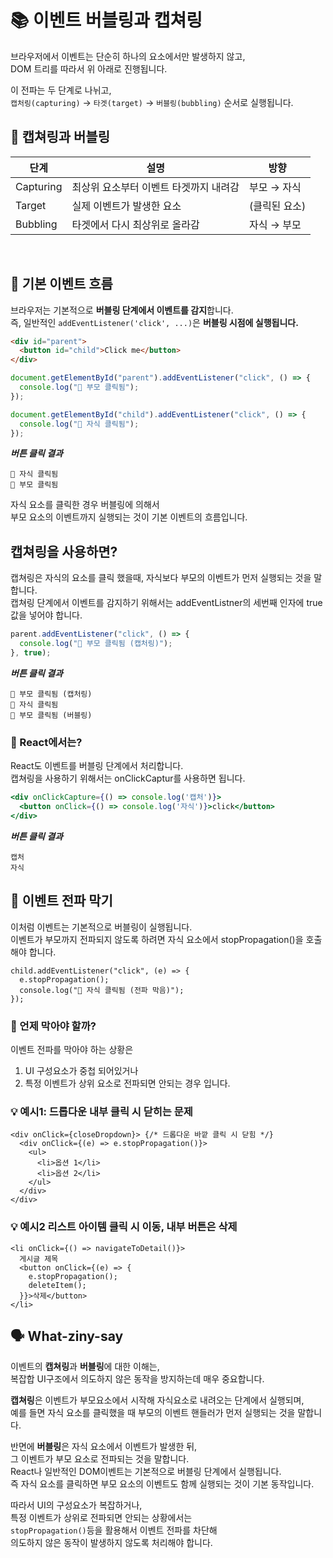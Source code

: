 # 📚 이벤트 버블링과 캡쳐링

브라우저에서 이벤트는 단순히 하나의 요소에서만 발생하지 않고,<br/>
DOM 트리를 따라서 위 아래로 진행됩니다.

이 전파는 두 단계로 나뉘고, <br/>
`캡처링(capturing)` → `타겟(target)` → `버블링(bubbling)` 순서로 실행됩니다.
<br/>

## 🧠 캡쳐링과 버블링
| 단계 | 설명 | 방향 |
|------|------|------|
| Capturing | 최상위 요소부터 이벤트 타겟까지 내려감 | 부모 → 자식 |
| Target     | 실제 이벤트가 발생한 요소 | (클릭된 요소) |
| Bubbling   | 타겟에서 다시 최상위로 올라감 | 자식 → 부모 |

<br/>

## 📌 기본 이벤트 흐름

브라우저는 기본적으로 **버블링 단계에서 이벤트를 감지**합니다.<br/>
즉, 일반적인 `addEventListener('click', ...)`은 **버블링 시점에 실행됩니다.**

```html
<div id="parent">
  <button id="child">Click me</button>
</div>
```
```js
document.getElementById("parent").addEventListener("click", () => {
  console.log("👨 부모 클릭됨");
});

document.getElementById("child").addEventListener("click", () => {
  console.log("👶 자식 클릭됨");
});
```
***버튼 클릭 결과***
```
👶 자식 클릭됨
👨 부모 클릭됨
```

자식 요소를 클릭한 경우 버블링에 의해서<br/>
부모 요소의 이벤트까지 실행되는 것이 기본 이벤트의 흐름입니다.

## 캡쳐링을 사용하면?

캡쳐링은 자식의 요소를 클릭 했을때, 자식보다 부모의 이벤트가 먼저 실행되는 것을 말합니다.<br/>
캡쳐링 단계에서 이벤트를 감지하기 위해서는 addEventListner의 세번째 인자에 true값을 넣어야 합니다.

```js
parent.addEventListener("click", () => {
  console.log("👨 부모 클릭됨 (캡처링)");
}, true);
```
***버튼 클릭 결과***
```
👨 부모 클릭됨 (캡처링)
👶 자식 클릭됨
👨 부모 클릭됨 (버블링)
```

### 💬 React에서는?

React도 이벤트를 버블링 단계에서 처리합니다.<br/>
캡쳐링을 사용하기 위해서는 onClickCaptur를 사용하면 됩니다.
```jsx
<div onClickCapture={() => console.log('캡처')}>
  <button onClick={() => console.log('자식')}>click</button>
</div>
```
***버튼 클릭 결과***
```
캡처
자식
```

## 🚫 이벤트 전파 막기

이처럼 이벤트는 기본적으로 버블링이 실행됩니다.<br/>
이벤트가 부모까지 전파되지 않도록 하려면 자식 요소에서 stopPropagation()을 호출해야 합니다.

```js]
child.addEventListener("click", (e) => {
  e.stopPropagation();
  console.log("👶 자식 클릭됨 (전파 막음)");
});
```

### 📎 언제 막아야 할까?

이벤트 전파를 막아야 하는 상황은
1. UI 구성요소가 중첩 되어있거나
2. 특정 이벤트가 상위 요소로 전파되면 안되는 경우 입니다.

### 💡 예시1: 드롭다운 내부 클릭 시 닫히는 문제
```tsx
<div onClick={closeDropdown}> {/* 드롭다운 바깥 클릭 시 닫힘 */}
  <div onClick={(e) => e.stopPropagation()}>
    <ul>
      <li>옵션 1</li>
      <li>옵션 2</li>
    </ul>
  </div>
</div>
```
### 💡 예시2 리스트 아이템 클릭 시 이동, 내부 버튼은 삭제
```tsx
<li onClick={() => navigateToDetail()}>
  게시글 제목
  <button onClick={(e) => {
    e.stopPropagation();
    deleteItem();
  }}>삭제</button>
</li>
```

## 🗣️ What-ziny-say
이벤트의 **캡쳐링**과 **버블링**에 대한 이해는,<br/>
복잡합 UI구조에서 의도하지 않은 동작을 방지하는데 매우 중요합니다.


**캡쳐링**은 이벤트가 부모요소에서 시작해 자식요소로 내려오는 단계에서 실행되며,<br/>
예를 들면 자식 요소를 클릭했을 때 부모의 이벤트 핸들러가 먼저 실행되는 것을 말합니다.


반면에 **버블링**은 자식 요소에서 이벤트가 발생한 뒤, <br/>
그 이벤트가 부모 요소로 전파되는 것을 말합니다.<br/>
React나 일반적인 DOM이벤트는 기본적으로 버블링 단계에서 실행됩니다.<br/>
즉 자식 요소를 클릭하면 부모 요소의 이벤트도 함께 실행되는 것이 기본 동작입니다.


따라서 UI의 구성요소가 복잡하거나,<br/>
특정 이벤트가 상위로 전파되면 안되는 상황에서는<br/>
`stopPropagation()`등을 활용해서 이벤트 전파를 차단해<br/>
의도하지 않은 동작이 발생하지 않도록 처리해야 합니다.


